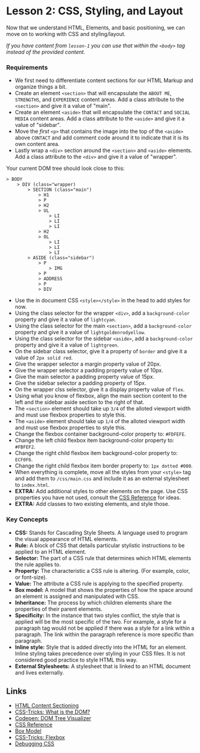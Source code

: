 # Lesson 2: CSS, Styling, and Layout

Now that we understand HTML, Elements, and basic positioning, we can move on to working with CSS and styling/layout. 

_If you have content from `lesson-1` you can use that within the `<body>` tag instead of the provided content._

### Requirements

- We first need to differentiate content sections for our HTML Markup and organize things a bit.
- Create an element `<section>` that will encapsulate the `ABOUT ME`, `STRENGTHS`, and `EXPERIENCE` content areas. Add a class attribute to the `<section>` and give it a value of "main".
- Create an element `<aside>` that will encapsulate the `CONTACT` and `SOCIAL MEDIA` content areas. Add a class attribute to the `<aside>` and give it a value of "sidebar".
- Move the _first_ `<p>` that contains the image into the top of the `<aside>` above `CONTACT` and add comment code around it to indicate that it is its own content area.
- Lastly wrap a `<div>` section around the `<section>` and `<aside>` elements. Add a class attribute to the `<div>` and give it a value of "wrapper".

Your current DOM tree should look close to this: 

```
> BODY 
    > DIV (class="wrapper)
        > SECTION (class="main")
            > H1
            > P
            > H2
            > UL
                > LI
                > LI
                > LI
            > H2
            > OL
                > LI
                > LI
                > LI
        > ASIDE (class="sidebar")
            > P
                > IMG
            > P
            > ADDRESS
            > P
            > DIV

```

- Use the in document CSS `<style></style>` in the head to add styles for now. 
- Using the class selector for the wrapper `<div>`, add a `background-color` property and give it a value of `lightcyan`.
- Using the class selector for the main `<section>`, add a `background-color` property and give it a value of `lightgoldenrodyellow`.
- Using the class selector for the sidebar `<aside>`, add a `background-color` property and give it a value of `lightgreen`.
- On the sidebar class selector, give it a property of `border` and give it a value of `2px solid red`.
- Give the wrapper selector a margin property value of 20px.
- Give the wrapper selector a padding property value of 10px.
- Give the main selector a padding property value of 15px.
- Give the sidebar selector a padding property of 15px.
- On the wrapper clss selector, give it a display property value of `flex`.
- Using what you know of flexbox, align the main section content to the left and the sidebar aside section to the right of that.
- The `<section>` element should take up `3/4` of the alloted viewport width and must use flexbox properties to style this.
- The `<aside>` element should take up `1/4` of the alloted viewport width and must use flexbox properties to style this.
- Change the flexbox container background-color property to: `#FDFEFE`. 
- Change the left child flexbox item background-color property to: `#FBFEF2`.
- Change the right child flexbox item background-color property to: `ECF0F6`. 
- Change the right child flexbox item border property to: `1px dotted #000`.
- When everything is complete, move all the styles from your `<style>` tag and add them to `/css/main.css` and include it as an external stylesheet to `index.html`.
- **EXTRA:** Add additional styles to other elements on the page. Use CSS properties you have not used, consult the [CSS Reference](https://developer.mozilla.org/en-US/docs/Web/CSS/Reference) for ideas. 
- **EXTRA:** Add classes to two existing elements, and style those.

### Key Concepts

- **CSS:** Stands for Cascading Style Sheets. A language used to program the visual appearance of HTML elements.
- **Rule:** A block of CSS that details particular stylistic instructions to be applied to an HTML element.
- **Selector:** The part of a CSS rule that determines which HTML elements the rule applies to.
- **Property:** The characteristic a CSS rule is altering. (For example, color, or font-size).
- **Value:** The attribute a CSS rule is applying to the specified property.
- **Box model:** A model that shows the properties of how the space around an element is assigned and manipulated with CSS.
- **Inheritance:** The process by which children elements share the properties of their parent elements.
- **Specificity:** In the instance that two styles conflict, the style that is applied will be the most specific of the two. For example, a style for a paragraph tag would not be applied if there was a style for a link within a paragraph. The link within the paragraph reference is more specific than paragraph.
- **Inline style:** Style that is added directly into the HTML for an element. Inline styling takes precedence over styling in your CSS files. It is not considered good practice to style HTML this way.
- **External Stylesheets:** A stylesheet that is linked to an HTML document and lives externally. 

## Links 

- [HTML Content Sectioning](https://developer.mozilla.org/en-US/docs/Web/HTML/Element#Content_sectioning)
- [CSS-Tricks: What is the DOM?](https://css-tricks.com/dom/)
- [Codepen: DOM Tree Visualizer](https://codepen.io/khoadnguyen/pen/EEGmvw)
- [CSS Reference](https://developer.mozilla.org/en-US/docs/Web/CSS/Reference)
- [Box Model](https://developer.mozilla.org/en-US/docs/Learn/CSS/Introduction_to_CSS/Box_modelm)
- [CSS-Tricks: Flexbox](https://css-tricks.com/snippets/css/a-guide-to-flexbox/)
- [Debugging CSS](https://developer.mozilla.org/en-US/docs/Learn/CSS/Introduction_to_CSS/Debugging_CSS)